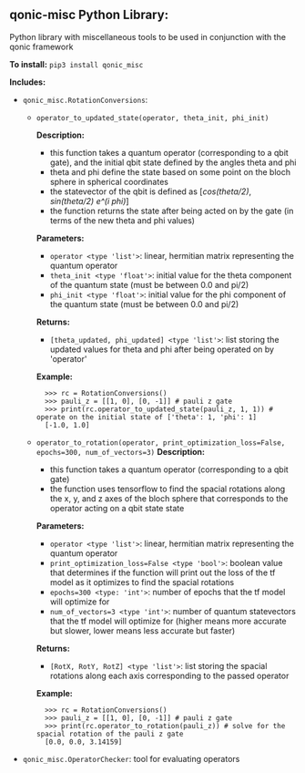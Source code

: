 ## qonic-misc Python Library:
Python library with miscellaneous tools to be used in conjunction with the qonic framework

**To install:** `pip3 install qonic_misc`

**Includes:**  
  * `qonic_misc.RotationConversions`: 
    * `operator_to_updated_state(operator, theta_init, phi_init)`
    
        **Description:**
        * this function takes a quantum operator (corresponding to a qbit gate), and the initial qbit state defined by the angles theta and phi
        * theta and phi define the state based on some point on the bloch sphere in spherical coordinates
        * the statevector of the qbit is defined as [*cos(theta/2)*, *sin(theta/2) e^(i phi)*]
        * the function returns the state after being acted on by the gate (in terms of the new theta and phi values)

        **Parameters:**
        * `operator <type 'list'>`: linear, hermitian matrix representing the quantum operator
        * `theta_init <type 'float'>`: initial value for the theta component of the quantum state (must be between 0.0 and pi/2)
        * `phi_init <type 'float'>`: initial value for the phi component of the quantum state (must be between 0.0 and pi/2)

        **Returns:**
        * `[theta_updated, phi_updated] <type 'list'>`: list storing the updated values for theta and phi after being operated on by 'operator'

        **Example:**
        
            
            >>> rc = RotationConversions()
            >>> pauli_z = [[1, 0], [0, -1]] # pauli z gate
            >>> print(rc.operator_to_updated_state(pauli_z, 1, 1)) # operate on the initial state of ['theta': 1, 'phi': 1]
            [-1.0, 1.0]
            
            
            
    * `operator_to_rotation(operator, print_optimization_loss=False, epochs=300, num_of_vectors=3)`
        **Description:**
        * this function takes a quantum operator (corresponding to a qbit gate)
        * the function uses tensorflow to find the spacial rotations along the x, y, and z axes of the bloch sphere that corresponds to the operator acting on a qbit state state

        **Parameters:**
        * `operator <type 'list'>`: linear, hermitian matrix representing the quantum operator
        * `print_optimization_loss=False <type 'bool'>`: boolean value that determines if the function will print out the loss of the tf model as it optimizes to find the spacial rotations
        * `epochs=300 <type: 'int'>`: number of epochs that the tf model will optimize for
        * `num_of_vectors=3 <type 'int'>`: number of quantum statevectors that the tf model will optimize for (higher means more accurate but slower, lower means less accurate but faster)

        **Returns:**
        * `[RotX, RotY, RotZ] <type 'list'>`: list storing the spacial rotations along each axis corresponding to the passed operator

        **Example:**
        
            
            >>> rc = RotationConversions()
            >>> pauli_z = [[1, 0], [0, -1]] # pauli z gate
            >>> print(rc.operator_to_rotation(pauli_z)) # solve for the spacial rotation of the pauli z gate
            [0.0, 0.0, 3.14159]
            
            
            
  * `qonic_misc.OperatorChecker`: tool for evaluating operators

